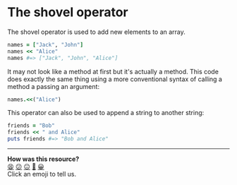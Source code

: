 # The shovel operator

The shovel operator is used to add new elements to an array.

````ruby
names = ["Jack", "John"]
names << "Alice"
names #=> ["Jack", "John", "Alice"] 
````

It may not look like a method at first but it's actually a method. This code does exactly the same thing using a more conventional syntax of calling a method a passing an argument:

````ruby
names.<<("Alice")
````

This operator can also be used to append a string to another string:

````ruby
friends = "Bob"
friends << " and Alice"
puts friends #=> "Bob and Alice"
````

<!-- BEGIN GENERATED SECTION DO NOT EDIT -->

---

**How was this resource?**  
[😫](https://airtable.com/shrUJ3t7KLMqVRFKR?prefill_Repository=course&prefill_File=pills/shovel_operator.md&prefill_Sentiment=😫) [😕](https://airtable.com/shrUJ3t7KLMqVRFKR?prefill_Repository=course&prefill_File=pills/shovel_operator.md&prefill_Sentiment=😕) [😐](https://airtable.com/shrUJ3t7KLMqVRFKR?prefill_Repository=course&prefill_File=pills/shovel_operator.md&prefill_Sentiment=😐) [🙂](https://airtable.com/shrUJ3t7KLMqVRFKR?prefill_Repository=course&prefill_File=pills/shovel_operator.md&prefill_Sentiment=🙂) [😀](https://airtable.com/shrUJ3t7KLMqVRFKR?prefill_Repository=course&prefill_File=pills/shovel_operator.md&prefill_Sentiment=😀)  
Click an emoji to tell us.

<!-- END GENERATED SECTION DO NOT EDIT -->
